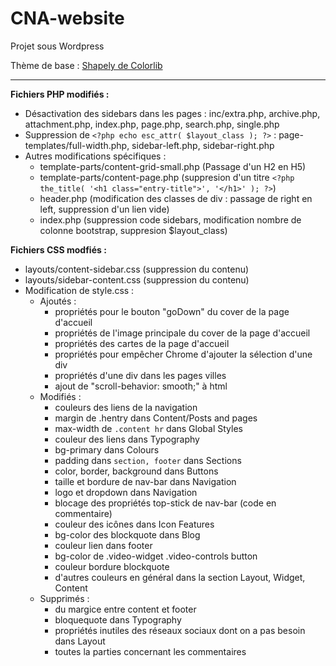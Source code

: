 # CNA-website

Projet sous Wordpress

Thème de base : [Shapely de Colorlib](https://colorlib.com/wp/themes/shapely/)

___

__Fichiers PHP modifiés :__
* Désactivation des sidebars dans les pages : inc/extra.php, archive.php, attachment.php, index.php, page.php, search.php, single.php
* Suppression de `<?php echo esc_attr( $layout_class ); ?>` : page-templates/full-width.php, sidebar-left.php, sidebar-right.php
* Autres modifications spécifiques : 
    - template-parts/content-grid-small.php (Passage d'un H2 en H5)
    - template-parts/content-page.php (suppresion d'un titre `<?php the_title( '<h1 class="entry-title">', '</h1>' ); ?>`)
    - header.php (modification des classes de div : passage de right en left, suppression d'un lien vide)
    - index.php (suppression code sidebars, modification nombre de colonne bootstrap, suppresion $layout_class)


__Fichiers CSS modfiés :__
* layouts/content-sidebar.css (suppression du contenu)
* layouts/sidebar-content.css (suppression du contenu)
* Modification de style.css :
    - Ajoutés :
        - propriétés pour le bouton "goDown" du cover de la page d'accueil
        - propriétés de l'image principale du cover de la page d'accueil
        - propriétés des cartes de la page d'accueil
        - propriétés pour empêcher Chrome d'ajouter la sélection d'une div
        - propriétés d'une div dans les pages villes
        - ajout de "scroll-behavior: smooth;" à html
    - Modifiés : 
        - couleurs des liens de la navigation
        - margin de .hentry dans Content/Posts and pages
        - max-width de `.content hr` dans Global Styles
        - couleur des liens dans Typography
        - bg-primary dans Colours
        - padding dans `section, footer` dans Sections
        - color, border, background dans Buttons
        - taille et bordure de nav-bar dans Navigation
        - logo et dropdown dans Navigation
        - blocage des propriétés top-stick de nav-bar (code en commentaire)
        - couleur des icônes dans Icon Features
        - bg-color des blockquote dans Blog
        - couleur lien dans footer
        - bg-color de .video-widget .video-controls button
        - couleur bordure blockquote
        - d'autres couleurs en général dans la section Layout, Widget, Content
    - Supprimés : 
        - du margice entre content et footer 
        - bloquequote dans Typography
        - propriétés inutiles des réseaux sociaux dont on a pas besoin dans Layout
        - toutes la parties concernant les commentaires
        
